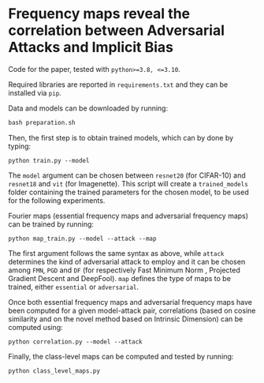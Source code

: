 # Frequency maps reveal the correlation between Adversarial Attacks and Implicit Bias

Code for the paper, tested with `python>=3.8, <=3.10`.

Required libraries are reported in `requirements.txt` and they can be installed via `pip`. 

Data and models can be downloaded by running:

```makefile
bash preparation.sh
```

Then, the first step is to obtain trained models, which can by done by typing:

```
python train.py --model
```

The `model` argument can be chosen between `resnet20` (for CIFAR-10) and `resnet18` and `vit` (for Imagenette). This script will create a `trained_models` folder containing the trained parameters for the chosen model, to be used for the following experiments.

Fourier maps (essential frequency maps and adversarial frequency maps) can be trained by running:

```
python map_train.py --model --attack --map
```

The first argument follows the same syntax as above, while `attack` determines the kind of adversarial attack to employ and it can be chosen among `FMN`, `PGD` and `DF` (for respectively Fast Minimum Norm , Projected Gradient Descent  and DeepFool). `map` defines the type of maps to be trained, either `essential` or `adversarial`.

Once both essential frequency maps and adversarial frequency maps have been computed for a given model-attack pair, correlations (based on cosine similarity and on the novel method based on Intrinsic Dimension) can be computed using:

```
python correlation.py --model --attack
```

Finally, the class-level maps can be computed and tested by running:

```
python class_level_maps.py
```